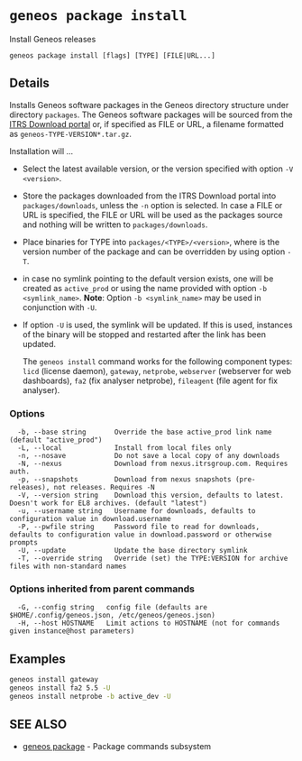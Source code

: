 # `geneos package install`

Install Geneos releases

```text
geneos package install [flags] [TYPE] [FILE|URL...]
```

## Details

Installs Geneos software packages in the Geneos directory structure
under directory `packages`. The Geneos software packages will be sourced
from the [ITRS Download
portal](https://resources.itrsgroup.com/downloads) or, if specified as
FILE or URL, a filename formatted as `geneos-TYPE-VERSION*.tar.gz`.

Installation will ...
- Select the latest available version, or the version specified with
  option `-V <version>`.
- Store the packages downloaded from the ITRS Download portal into
  `packages/downloads`, unless the `-n` option is selected. In case a
  FILE or URL is specified, the FILE or URL will be used as the packages
  source and nothing will be written to `packages/downloads`.
- Place binaries for TYPE into `packages/<TYPE>/<version>`, where
  <version> is the version number of the package and can be overridden
  by using option `-T`.
- in case no symlink pointing to the default version exists, one will be
  created as `active_prod` or using the name provided with option `-b
  <symlink_name>`. **Note**: Option `-b <symlink_name>` may be used in
  conjunction with `-U`.
- If option `-U` is used, the symlink will be updated. If this is used,
  instances of the binary will be stopped and restarted after the link
  has been updated.

  The `geneos install` command works for the following component types:
  `licd` (license daemon), `gateway`, `netprobe`, `webserver` (webserver
  for web dashboards), `fa2` (fix analyser netprobe), `fileagent` (file
  agent for fix analyser).

### Options

```text
  -b, --base string       Override the base active_prod link name (default "active_prod")
  -L, --local             Install from local files only
  -n, --nosave            Do not save a local copy of any downloads
  -N, --nexus             Download from nexus.itrsgroup.com. Requires auth.
  -p, --snapshots         Download from nexus snapshots (pre-releases), not releases. Requires -N
  -V, --version string    Download this version, defaults to latest. Doesn't work for EL8 archives. (default "latest")
  -u, --username string   Username for downloads, defaults to configuration value in download.username
  -P, --pwfile string     Password file to read for downloads, defaults to configuration value in download.password or otherwise prompts
  -U, --update            Update the base directory symlink
  -T, --override string   Override (set) the TYPE:VERSION for archive files with non-standard names
```

### Options inherited from parent commands

```text
  -G, --config string   config file (defaults are $HOME/.config/geneos.json, /etc/geneos/geneos.json)
  -H, --host HOSTNAME   Limit actions to HOSTNAME (not for commands given instance@host parameters)
```

## Examples

```bash
geneos install gateway
geneos install fa2 5.5 -U
geneos install netprobe -b active_dev -U

```

## SEE ALSO

* [geneos package](geneos_package.md)	 - Package commands subsystem
